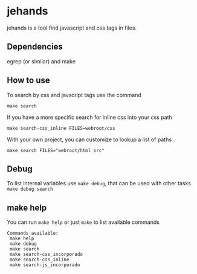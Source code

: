 # jehands
jehands is a tool find javascript and css tags in files.

## Dependencies
egrep (or similar) and make


## How to use
To search by css and javscript tags use the command
```
make search
```

If you have a more specific search for inline css into your css path
```
make search-css_inline FILES=webroot/css
```

With your own project, you can customize to lookup a list of paths
```
make search FILES="webroot/html src"
```

## Debug
To list internal variables use ```make debug```, that can be used with other tasks ```make debug search```

## make help
You can run ```make help``` or just ```make``` to list available commands
```
Commands available:
 make help
 make debug
 make search
 make search-css_incorporado
 make search-css_inline
 make search-js_incorporado
```
